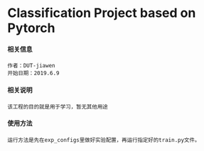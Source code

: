 # Classification Project based on Pytorch
#### 相关信息
    作者：DUT-jiawen
    开始日期：2019.6.9
    
#### 相关说明
    该工程的目的就是用于学习，暂无其他用途

#### 使用方法
    运行方法是先在exp_configs里做好实验配置，再运行指定好的train.py文件。